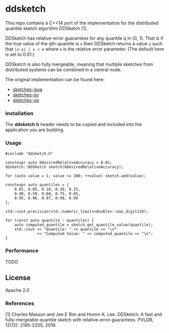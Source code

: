 # ddsketch

This repo contains a C++14 port of the implementation for the distributed quantile sketch algorithm DDSketch [1].

DDSketch has relative-error guarantees for any quantile q in [0, 1]. That is if the true value of the qth-quantile is `x` then DDSketch returns a value `y` such that `|x-y| / x < e` where `e` is the relative error parameter. (The default here is set to 0.01.)

DDSketch is also fully mergeable, meaning that multiple sketches from distributed systems can be combined in a central node.

The original implementation can be found here:
* [sketches-java](https://github.com/DataDog/sketches-java)
* [sketches-py](https://github.com/DataDog/sketches-py)
* [sketches-go](https://github.com/DataDog/sketches-go)

### Installation

The **ddsketch.h** header needs to be copied and included into the application you are building.

### Usage
    #include "ddsketch.h"

    constexpr auto kDesiredRelativeAccuracy = 0.01;
    ddsketch::DDSketch sketch(kDesiredRelativeAccuracy);

    for (auto value = 1; value <= 100; ++value) sketch.add(value);

    constexpr auto quantiles = {
        0.01, 0.05, 0.10, 0.20, 0.25,
        0.40, 0.50, 0.60, 0.75, 0.85,
        0.95, 0.96, 0.97, 0.98, 0.99
    };

    std::cout.precision(std::numeric_limits<double>::max_digits10);

    for (const auto quantile : quantiles) {
        auto computed_quantile = sketch.get_quantile_value(quantile);
        std::cout << "Quantile: " << quantile << "\n"
                  << "Computed Value: " << computed_quantile << "\n";
    }

### Performance

TODO

License
----

Apache 2.0

### References
[1] Charles Masson and Jee E Rim and Homin K. Lee. DDSketch: A fast and fully-mergeable quantile sketch with relative-error guarantees. PVLDB, 12(12): 2195-2205, 2019.

